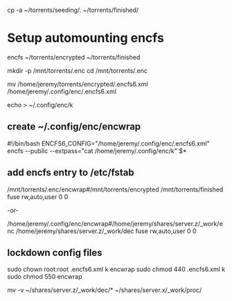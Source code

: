cp -a ~/torrents/seeding/. ~/torrents/finished/

# Setup automounting encfs

encfs ~/torrents/encrypted ~/torrents/finished

mkdir -p /mnt/torrents/.enc
cd /mnt/torrents/.enc

mv /home/jeremy/torrents/encrypted/.encfs6.xml /home/jeremy/.config/enc/.encfs6.xml

echo <password> > ~/.config/enc/k

## create ~/.config/enc/encwrap

#!/bin/bash
ENCFS6_CONFIG="/home/jeremy/.config/enc/.encfs6.xml" encfs --public --extpass="cat /home/jeremy/.config/enc/k" $*

## add encfs entry to /etc/fstab
/mnt/torrents/.enc/encwrap#/mnt/torrents/encrypted /mnt/torrents/finished fuse rw,auto,user 0 0

-or-

/home/jeremy/.config/enc/encwrap#/home/jeremy/shares/server.z/_work/enc /home/jeremy/shares/server.z/_work/dec fuse rw,auto,user 0 0


## lockdown config files

sudo chown root:root .encfs6.xml k encwrap
sudo chmod 440 .encfs6.xml k
sudo chmod 550 encwrap

mv -v ~/shares/server.z/_work/dec/* ~/shares/server.x/_work/proc/